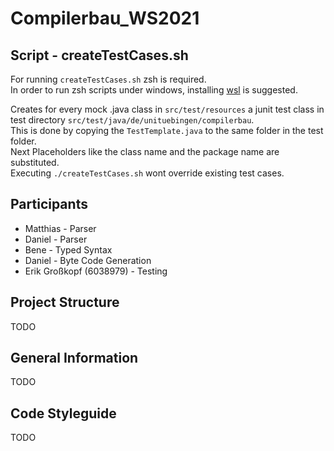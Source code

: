 # Compilerbau_WS2021

## Script - createTestCases.sh
For running `createTestCases.sh` zsh is required.\
In order to run zsh scripts under windows, installing [wsl](https://docs.microsoft.com/windows/wsl/install) is suggested.

Creates for every mock .java class in `src/test/resources` a junit test class in test directory `src/test/java/de/unituebingen/compilerbau`.\
This is done by copying the `TestTemplate.java` to the same folder in the test folder.\
Next Placeholders like the class name and the package name are substituted.\
Executing `./createTestCases.sh` wont override existing test cases.

## Participants
- Matthias - Parser
- Daniel - Parser
- Bene - Typed Syntax
- Daniel - Byte Code Generation
- Erik Großkopf (6038979) - Testing

## Project Structure
TODO

## General Information
TODO

## Code Styleguide
TODO
